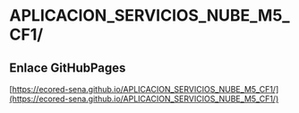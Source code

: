 # **APLICACION_SERVICIOS_NUBE_M5_CF1/**

## **Enlace GitHubPages**

[https://ecored-sena.github.io/APLICACION_SERVICIOS_NUBE_M5_CF1/](https://ecored-sena.github.io/APLICACION_SERVICIOS_NUBE_M5_CF1/)
